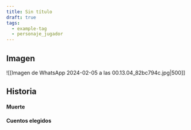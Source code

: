 ```yaml
---
title: Sin título
draft: true
tags:
  - example-tag
  - personaje_jugador
---
```

## Imagen 
![[Imagen de WhatsApp 2024-02-05 a las 00.13.04_82bc794c.jpg|500]]
## Historia

#### Muerte

#### Cuentos elegidos
